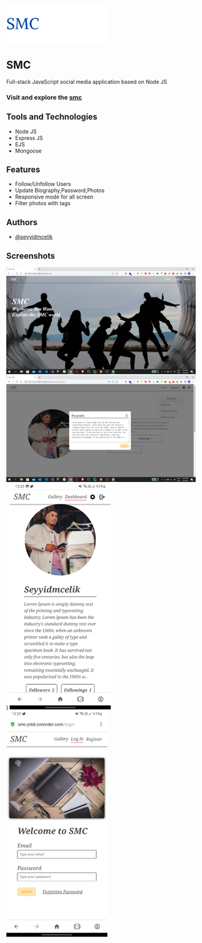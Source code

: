 
<img src="https://github.com/seyyidmcelik/photos/blob/main/smc/SMC.png" alt="SMC Mobile Dashboard" height="100">


# SMC

Full-stack JavaScript social media application based on Node JS

### Visit and explore the [smc](https://smc-jn68.onrender.com/)

## Tools and Technologies

 - Node JS
 - Express JS
 - EJS
 - Mongoose


## Features

- Follow/Unfollow Users
- Update Biography,Password,Photos
- Responsive mode for all screen
- Filter photos with tags


## Authors

- [@seyyidmcelik](https://www.github.com/seyyidmcelik)


## Screenshots

![SMC Homepage](https://github.com/seyyidmcelik/photos/blob/main/smc/index.png)
![SMC Dashboard](https://github.com/seyyidmcelik/photos/blob/main/smc/bio.png))
<img src="https://github.com/seyyidmcelik/photos/blob/main/smc/dashboard1.jpeg" alt="SMC Mobile Dashboard" height="600">
<img src="https://github.com/seyyidmcelik/photos/blob/main/smc/login1.jpeg" alt="SMC Mobile Log In" height="600">

